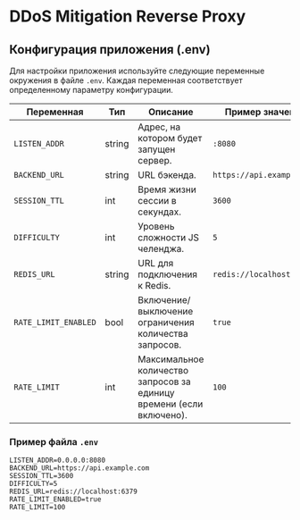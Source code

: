 # DDoS Mitigation Reverse Proxy

## Конфигурация приложения (.env)

Для настройки приложения используйте следующие переменные окружения в файле `.env`. Каждая переменная соответствует определенному параметру конфигурации.

| Переменная           | Тип    | Описание                                                             | Пример значения           |
| -------------------- | ------ | -------------------------------------------------------------------- | ------------------------- |
| `LISTEN_ADDR`        | string | Адрес, на котором будет запущен сервер.                              | `:8080`                   |
| `BACKEND_URL`        | string | URL бэкенда.                                                         | `https://api.example.com` |
| `SESSION_TTL`        | int    | Время жизни сессии в секундах.                                       | `3600`                    |
| `DIFFICULTY`         | int    | Уровень сложности JS челенджа.                                       | `5`                       |
| `REDIS_URL`          | string | URL для подключения к Redis.                                         | `redis://localhost:6379`  |
| `RATE_LIMIT_ENABLED` | bool   | Включение/выключение ограничения количества запросов.                | `true`                    |
| `RATE_LIMIT`         | int    | Максимальное количество запросов за единицу времени (если включено). | `100`                     |

### Пример файла `.env`

```env
LISTEN_ADDR=0.0.0.0:8080
BACKEND_URL=https://api.example.com
SESSION_TTL=3600
DIFFICULTY=5
REDIS_URL=redis://localhost:6379
RATE_LIMIT_ENABLED=true
RATE_LIMIT=100
```
